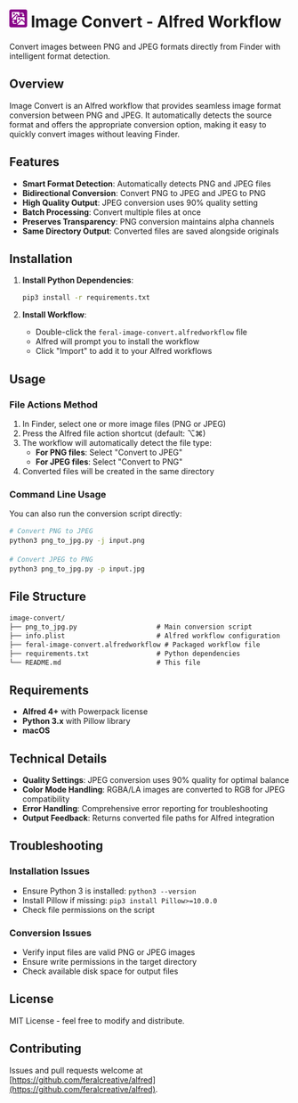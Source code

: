 # <img src="./images/icons/icon-image-convert.svg" width="32" height="32" alt="Image Convert"> Image Convert - Alfred Workflow

Convert images between PNG and JPEG formats directly from Finder with intelligent format detection.

## Overview

Image Convert is an Alfred workflow that provides seamless image format conversion between PNG and JPEG. It automatically detects the source format and offers the appropriate conversion option, making it easy to quickly convert images without leaving Finder.

## Features

- **Smart Format Detection**: Automatically detects PNG and JPEG files
- **Bidirectional Conversion**: Convert PNG to JPEG and JPEG to PNG
- **High Quality Output**: JPEG conversion uses 90% quality setting
- **Batch Processing**: Convert multiple files at once
- **Preserves Transparency**: PNG conversion maintains alpha channels
- **Same Directory Output**: Converted files are saved alongside originals

## Installation

1. **Install Python Dependencies**:
   ```bash
   pip3 install -r requirements.txt
   ```

2. **Install Workflow**:
   - Double-click the `feral-image-convert.alfredworkflow` file
   - Alfred will prompt you to install the workflow
   - Click "Import" to add it to your Alfred workflows

## Usage

### File Actions Method

1. In Finder, select one or more image files (PNG or JPEG)
2. Press the Alfred file action shortcut (default: ⌥⌘\)
3. The workflow will automatically detect the file type:
   - **For PNG files**: Select "Convert to JPEG"
   - **For JPEG files**: Select "Convert to PNG"
4. Converted files will be created in the same directory

### Command Line Usage

You can also run the conversion script directly:

```bash
# Convert PNG to JPEG
python3 png_to_jpg.py -j input.png

# Convert JPEG to PNG
python3 png_to_jpg.py -p input.jpg
```

## File Structure

```text
image-convert/
├── png_to_jpg.py                    # Main conversion script
├── info.plist                       # Alfred workflow configuration
├── feral-image-convert.alfredworkflow # Packaged workflow file
├── requirements.txt                 # Python dependencies
└── README.md                        # This file
```

## Requirements

- **Alfred 4+** with Powerpack license
- **Python 3.x** with Pillow library
- **macOS**

## Technical Details

- **Quality Settings**: JPEG conversion uses 90% quality for optimal balance
- **Color Mode Handling**: RGBA/LA images are converted to RGB for JPEG compatibility
- **Error Handling**: Comprehensive error reporting for troubleshooting
- **Output Feedback**: Returns converted file paths for Alfred integration

## Troubleshooting

### Installation Issues

- Ensure Python 3 is installed: `python3 --version`
- Install Pillow if missing: `pip3 install Pillow>=10.0.0`
- Check file permissions on the script

### Conversion Issues

- Verify input files are valid PNG or JPEG images
- Ensure write permissions in the target directory
- Check available disk space for output files

## License

MIT License - feel free to modify and distribute.

## Contributing

Issues and pull requests welcome at [https://github.com/feralcreative/alfred](https://github.com/feralcreative/alfred).
